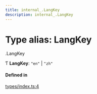 ```yaml
---
title: internal_.LangKey
description: internal_.LangKey
---
```


# Type alias: LangKey

[<internal>](../modules/internal_.md).LangKey

Ƭ **LangKey**: ``"en"`` \| ``"zh"``

#### Defined in

[types/index.ts:4](https://github.com/airwallex/payouts-web-sdk/blob/dd0956d/src/types/index.ts#L4)
